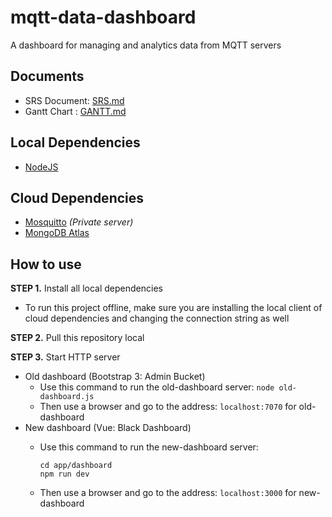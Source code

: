 # mqtt-data-dashboard

A dashboard for managing and analytics data from MQTT servers

## Documents

* SRS Document: [SRS.md](/SRS.md)
* Gantt Chart : [GANTT.md](/GANTT.md)

## Local Dependencies

* [NodeJS](https://nodejs.org)

## Cloud Dependencies

* [Mosquitto](https://mosquitto.org/) *(Private server)*
* [MongoDB Atlas](https://www.mongodb.com/atlas)

## How to use

**STEP 1.** Install all local dependencies

* To run this project offline, make sure you are installing the local client of cloud dependencies and changing the connection string as well

**STEP 2.** Pull this repository local

**STEP 3.** Start HTTP server

* Old dashboard (Bootstrap 3: Admin Bucket)
  * Use this command to run the old-dashboard server: `node old-dashboard.js`
  * Then use a browser and go to the address: `localhost:7070` for old-dashboard
* New dashboard (Vue: Black Dashboard)
  * Use this command to run the new-dashboard server:

    ```Terminal/PowerShell
    cd app/dashboard
    npm run dev
    ```

  * Then use a browser and go to the address: `localhost:3000` for new-dashboard
